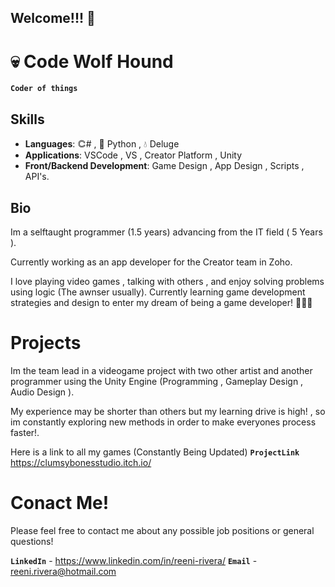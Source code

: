 ## Welcome!!! 🚀

# 💀 Code Wolf Hound

**`Coder of things`**

## Skills
- **Languages**: 𐃗# , 🐍 Python , 💧 Deluge
- **Applications**: VSCode , VS , Creator Platform , Unity
- **Front/Backend Development**: Game Design , App Design , Scripts , API's.

## Bio
Im a selftaught programmer (1.5 years) advancing from the IT field ( 5 Years ).

Currently working as an app developer for the Creator team in Zoho.

I love playing video games , talking with others , and enjoy solving problems using logic (The awnser usually). Currently learning game development strategies and design to
enter my dream of being a game developer! 💖💖💖

# Projects
Im the team lead in a videogame project with two other artist and another programmer using the Unity Engine (Programming , Gameplay Design , Audio Design ).

My experience may be shorter than others but my learning drive is high! , so im constantly exploring new methods in order to make everyones process faster!.

Here is a link to all my games (Constantly Being Updated)
**`ProjectLink`** https://clumsybonesstudio.itch.io/

# Conact Me!
Please feel free to contact me about any possible job positions or general questions!

**`LinkedIn`** - https://www.linkedin.com/in/reeni-rivera/
**`Email`** - reeni.rivera@hotmail.com
